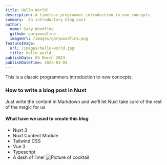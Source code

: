 ```yaml
---
title: Hello World!
description: A timeless programmer introduction to new concepts
summary:  An introductory blog post
author:
  name: Gary Woodfine
  github: garywoodfine
  imageUrl: /images/garywoodfine.png
featureImage:
  url: /images/hello-world.jpg
  title: hello world
publishDate: 04 March 2023
publishDateTime: 2023-03-04
---
```

This is a classic programmers introduction to new concepts.
### How to write a blog post in Nuxt
Just write the content in Markdown and we'll let Nuxt take care of the rest of the magic for us
#### What have we used to create this blog
* Nuxt 3
* Nuxt Content Module
* Tailwind CSS
* Vue 3
* Typescript
* A dash of lime!
  ![Picture of cocktail](/images/cocktail.jpg)
